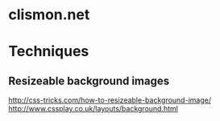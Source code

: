 # clismon.net

# Techniques

## Resizeable background images
http://css-tricks.com/how-to-resizeable-background-image/
http://www.cssplay.co.uk/layouts/background.html



